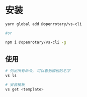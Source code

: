 # 安装

```bash
yarn global add @openrotary/vs-cli

#or

npm i @openrotary/vs-cli -g
```

## 使用

```bash
# 列出所有命令, 可以看到模板的名字
vs ls

# 安装模板
vs get <template>
```
